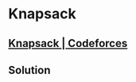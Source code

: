 # Knapsack

## [Knapsack | Codeforces](https://codeforces.com/group/gA8A93jony/contest/270592/problem/J)

## Solution
```cpp

```
